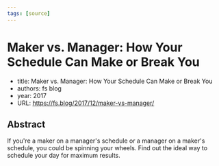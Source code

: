 ```yaml
---
tags: [source]
---
```


# Maker vs. Manager: How Your Schedule Can Make or Break You

- title: Maker vs. Manager: How Your Schedule Can Make or Break You
- authors:  fs blog
- year: 2017
- URL: https://fs.blog/2017/12/maker-vs-manager/

## Abstract
If you&#x27;re a maker on a manager&#x27;s schedule or a manager on a maker&#x27;s schedule, you could be spinning your wheels. Find out the ideal way to schedule your day for maximum results.
